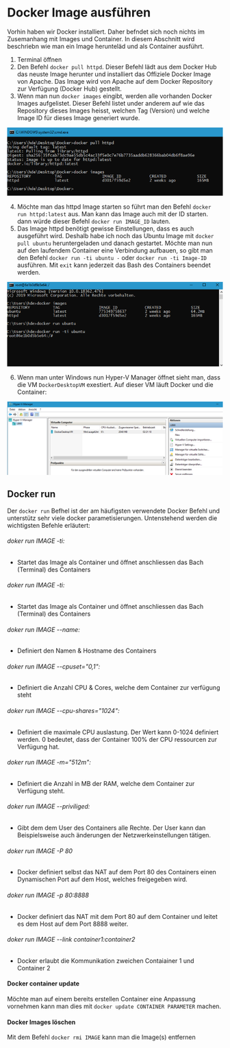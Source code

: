 # Docker Image ausführen

Vorhin haben wir Docker installiert. Daher befndet sich noch nichts im Zusemanhang mit Images und Container. 
In diesem Abschnitt wird beschriebn wie man ein Image herunteläd und als Container ausführt.

1) Terminal öffnen
2) Den Befehl `docker pull httpd`. Dieser Befehl lädt aus dem Docker Hub das neuste Image herunter und installiert das Offiziele Docker Image von Apache. Das Image wird von Apache auf dem Docker Repository zur Verfügung (Docker Hub) gestellt.
3) Wenn man nun `docker images` eingibt, werden alle vorhanden Docker Images aufgelistet. Dieser Befehl listet under anderem auf wie das Repository dieses Images heisst, welchen Tag (Version) und welche Image ID für dieses Image generiert wurde.

![alt text](https://github.com/harbinde/VA-ITSE17b-Vagrant-Docker/blob/master/Docker/IMG/docker_pull_list_image.PNG)

4) Möchte man das httpd Image starten so führt man den Befehl `docker run httpd:latest` aus. Man kann das Image auch mit der ID starten. dann würde dieser Befehl `docker run IMAGE_ID` lauten.
5) Das Image httpd benötigt gewisse Einstellungen, dass es auch ausgeführt wird. Deshalb habe ich noch das Ubuntu Image mit `docker pull ubuntu` heruntergeladen und danach gestartet. Möchte man nun auf den laufendem Container eine Verbindung aufbauen, so gibt man den Befehl `docker run -ti ubuntu -` oder `docker run -ti Image-ID` ausführen. Mit `exit` kann jederzeit das Bash des Containers beendet werden.

![alt text](https://github.com/harbinde/VA-ITSE17b-Vagrant-Docker/blob/master/Docker/IMG/docker_run.PNG)

6) Wenn man unter Windows nun Hyper-V Manager öffnet sieht man, dass die VM `DockerDesktopVM` exestiert. Auf dieser VM läuft Docker und die Container:

![alt text](https://github.com/harbinde/VA-ITSE17b-Vagrant-Docker/blob/master/Docker/IMG/hyperv_dockervm.PNG)


## Docker run

Der `docker run` Befhel ist der am häufigsten verwendete Docker Befehl und unterstütz sehr viele docker parametisierungen. Untenstehend werden die wichtigsten Befehle erläutert:

###### doker run IMAGE -ti:
* Startet das Image als Container und öffnet anschliessen das Bach (Terminal) des Containers

###### doker run IMAGE -ti:
* Startet das Image als Container und öffnet anschliessen das Bach (Terminal) des Containers

###### doker run IMAGE --name:
* Definiert den Namen & Hostname des Containers

###### doker run IMAGE --cpuset="0,1":
* Definiert die Anzahl CPU & Cores, welche dem Container zur verfügung steht

###### doker run IMAGE --cpu-shares="1024":
* Definiert die maximale CPU auslastung. Der Wert kann 0-1024 definiert werden. 0 bedeutet, dass der Container 100% der CPU ressourcen zur Verfügung hat. 

###### doker run IMAGE -m="512m":
* Definiert die Anzahl in MB der RAM, welche dem Container zur Verfügung steht.

###### doker run IMAGE --priviliged:
* Gibt dem dem User des Containers alle Rechte. Der User kann dan Beispielsweise auch änderungen der Netzwerkeinstellungen tätigen.

###### doker run IMAGE -P 80
* Docker definiert selbst das NAT auf dem Port 80 des Containers einen Dynamischen Port auf dem Host, welches freigegeben wird.

###### doker run IMAGE -p 80:8888
* Docker definiert das NAT mit dem Port 80 auf dem Container und leitet es dem Host auf dem Port 8888 weiter.

###### doker run IMAGE --link container1:container2
* Docker erlaubt die Kommunikation zweichen Contaiainer 1 und Container 2

#### Docker container update

Möchte man auf einem bereits erstellen Container eine Anpassung vornehmen kann man dies mit `docker update CONTAINER PARAMETER` machen.

#### Docker Images löschen

Mit dem Befehl `docker rmi IMAGE` kann man die Image(s) entfernen



